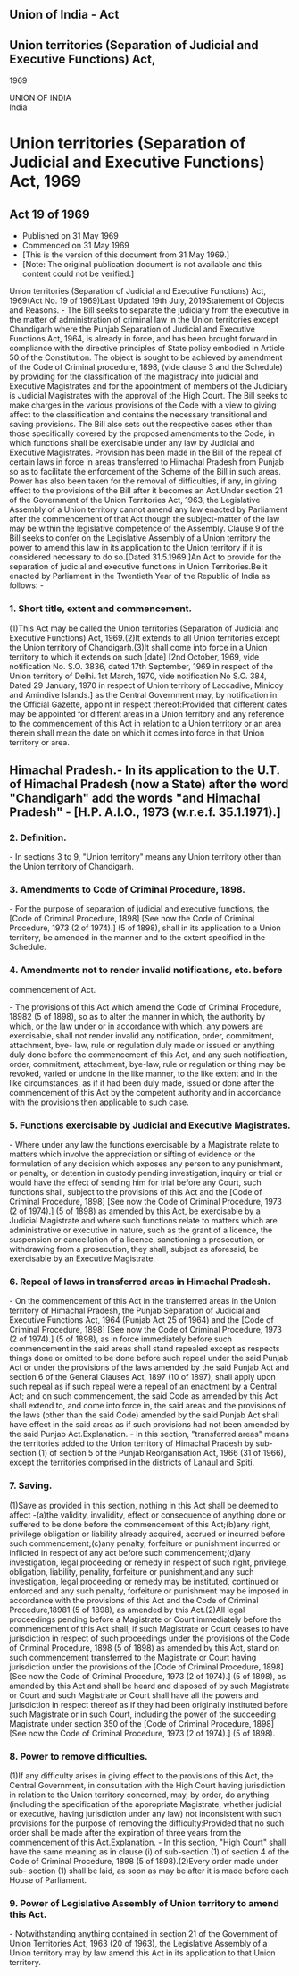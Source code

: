 ## Union of India - Act

## Union territories (Separation of Judicial and Executive Functions) Act,
1969

UNION OF INDIA  
India

# Union territories (Separation of Judicial and Executive Functions) Act, 1969

## Act 19 of 1969

  * Published on 31 May 1969 
  * Commenced on 31 May 1969 
  * [This is the version of this document from 31 May 1969.] 
  * [Note: The original publication document is not available and this content could not be verified.] 

Union territories (Separation of Judicial and Executive Functions) Act,
1969(Act No. 19 of 1969)Last Updated 19th July, 2019Statement of Objects and
Reasons. - The Bill seeks to separate the judiciary from the executive in the
matter of administration of criminal law in the Union territories except
Chandigarh where the Punjab Separation of Judicial and Executive Functions
Act, 1964, is already in force, and has been brought forward in compliance
with the directive principles of State policy embodied in Article 50 of the
Constitution. The object is sought to be achieved by amendment of the Code of
Criminal procedure, 1898, (vide clause 3 and the Schedule) by providing for
the classification of the magistracy into judicial and Executive Magistrates
and for the appointment of members of the Judiciary is Judicial Magistrates
with the approval of the High Court. The Bill seeks to make charges in the
various provisions of the Code with a view to giving affect to the
classification and contains the necessary transitional and saving provisions.
The Bill also sets out the respective cases other than those specifically
covered by the proposed amendments to the Code, in which functions shall be
exercisable under any law by Judicial and Executive Magistrates. Provision has
been made in the Bill of the repeal of certain laws in force in areas
transferred to Himachal Pradesh from Punjab so as to facilitate the
enforcement of the Scheme of the Bill in such areas. Power has also been taken
for the removal of difficulties, if any, in giving effect to the provisions of
the Bill after it becomes an Act.Under section 21 of the Government of the
Union Territories Act, 1963, the Legislative Assembly of a Union territory
cannot amend any law enacted by Parliament after the commencement of that Act
though the subject-matter of the law may be within the legislative competence
of the Assembly. Clause 9 of the Bill seeks to confer on the Legislative
Assembly of a Union territory the power to amend this law in its application
to the Union territory if it is considered necessary to do so.[Dated
31.5.1969.]An Act to provide for the separation of judicial and executive
functions in Union Territories.Be it enacted by Parliament in the Twentieth
Year of the Republic of India as follows: -

### 1. Short title, extent and commencement.

(1)This Act may be called the Union territories (Separation of Judicial and
Executive Functions) Act, 1969.(2)It extends to all Union territories except
the Union territory of Chandigarh.(3)It shall come into force in a Union
territory to which it extends on such [date] [2nd October, 1969, vide
notification No. S.O. 3836, dated 17th September, 1969 in respect of the Union
territory of Delhi. 1st March, 1970, vide notification No S.O. 384, Dated 29
January, 1970 in respect of Union territory of Laccadive, Minicoy and Amindive
Islands.] as the Central Government may, by notification in the Official
Gazette, appoint in respect thereof:Provided that different dates may be
appointed for different areas in a Union territory and any reference to the
commencement of this Act in relation to a Union territory or an area therein
shall mean the date on which it comes into force in that Union territory or
area.

Himachal Pradesh.- In its application to the U.T. of Himachal Pradesh (now a
State) after the word "Chandigarh" add the words "and Himachal Pradesh" -
[H.P. A.I.O., 1973 (w.r.e.f. 35.1.1971).]  
---  
  
### 2. Definition.

\- In sections 3 to 9, "Union territory" means any Union territory other than
the Union territory of Chandigarh.

### 3. Amendments to Code of Criminal Procedure, 1898.

\- For the purpose of separation of judicial and executive functions, the
[Code of Criminal Procedure, 1898] [See now the Code of Criminal Procedure,
1973 (2 of 1974).] (5 of 1898), shall in its application to a Union territory,
be amended in the manner and to the extent specified in the Schedule.

### 4. Amendments not to render invalid notifications, etc. before
commencement of Act.

\- The provisions of this Act which amend the Code of Criminal Procedure,
18982 (5 of 1898), so as to alter the manner in which, the authority by which,
or the law under or in accordance with which, any powers are exercisable,
shall not render invalid any notification, order, commitment, attachment, bye-
law, rule or regulation duly made or issued or anything duly done before the
commencement of this Act, and any such notification, order, commitment,
attachment, bye-law, rule or regulation or thing may be revoked, varied or
undone in the like manner, to the like extent and in the like circumstances,
as if it had been duly made, issued or done after the commencement of this Act
by the competent authority and in accordance with the provisions then
applicable to such case.

### 5. Functions exercisable by Judicial and Executive Magistrates.

\- Where under any law the functions exercisable by a Magistrate relate to
matters which involve the appreciation or sifting of evidence or the
formulation of any decision which exposes any person to any punishment, or
penalty, or detention in custody pending investigation, inquiry or trial or
would have the effect of sending him for trial before any Court, such
functions shall, subject to the provisions of this Act and the [Code of
Criminal Procedure, 1898] [See now the Code of Criminal Procedure, 1973 (2 of
1974).] (5 of 1898) as amended by this Act, be exercisable by a Judicial
Magistrate and where such functions relate to matters which are administrative
or executive in nature, such as the grant of a licence, the suspension or
cancellation of a licence, sanctioning a prosecution, or withdrawing from a
prosecution, they shall, subject as aforesaid, be exercisable by an Executive
Magistrate.

### 6. Repeal of laws in transferred areas in Himachal Pradesh.

\- On the commencement of this Act in the transferred areas in the Union
territory of Himachal Pradesh, the Punjab Separation of Judicial and Executive
Functions Act, 1964 (Punjab Act 25 of 1964) and the [Code of Criminal
Procedure, 1898] [See now the Code of Criminal Procedure, 1973 (2 of 1974).]
(5 of 1898), as in force immediately before such commencement in the said
areas shall stand repealed except as respects things done or omitted to be
done before such repeal under the said Punjab Act or under the provisions of
the laws amended by the said Punjab Act and section 6 of the General Clauses
Act, 1897 (10 of 1897), shall apply upon such repeal as if such repeal were a
repeal of an enactment by a Central Act; and on such commencement, the said
Code as amended by this Act shall extend to, and come into force in, the said
areas and the provisions of the laws (other than the said Code) amended by the
said Punjab Act shall have effect in the said areas as if such provisions had
not been amended by the said Punjab Act.Explanation. - In this section,
"transferred areas" means the territories added to the Union territory of
Himachal Pradesh by sub-section (1) of section 5 of the Punjab Reorganisation
Act, 1966 (31 of 1966), except the territories comprised in the districts of
Lahaul and Spiti.

### 7. Saving.

(1)Save as provided in this section, nothing in this Act shall be deemed to
affect -(a)the validity, invalidity, effect or consequence of anything done or
suffered to be done before the commencement of this Act;(b)any right,
privilege obligation or liability already acquired, accrued or incurred before
such commencement;(c)any penalty, forfeiture or punishment incurred or
inflicted in respect of any act before such commencement;(d)any investigation,
legal proceeding or remedy in respect of such right, privilege, obligation,
liability, penality, forfeiture or punishment,and any such investigation,
legal proceeding or remedy may be instituted, continued or enforced and any
such penalty, forfeiture or punishment may be imposed in accordance with the
provisions of this Act and the Code of Criminal Procedure,18981 (5 of 1898),
as amended by this Act.(2)All legal proceedings pending before a Magistrate or
Court immediately before the commencement of this Act shall, if such
Magistrate or Court ceases to have jurisdiction in respect of such proceedings
under the provisions of the Code of Criminal Procedure, 1898 (5 of 1898) as
amended by this Act, stand on such commencement transferred to the Magistrate
or Court having jurisdiction under the provisions of the [Code of Criminal
Procedure, 1898] [See now the Code of Criminal Procedure, 1973 (2 of 1974).]
(5 of 1898), as amended by this Act and shall be heard and disposed of by such
Magistrate or Court and such Magistrate or Court shall have all the powers and
jurisdiction in respect thereof as if they had been originally instituted
before such Magistrate or in such Court, including the power of the succeeding
Magistrate under section 350 of the [Code of Criminal Procedure, 1898] [See
now the Code of Criminal Procedure, 1973 (2 of 1974).] (5 of 1898).

### 8. Power to remove difficulties.

(1)If any difficulty arises in giving effect to the provisions of this Act,
the Central Government, in consultation with the High Court having
jurisdiction in relation to the Union territory concerned, may, by order, do
anything (including the specification of the appropriate Magistrate, whether
judicial or executive, having jurisdiction under any law) not inconsistent
with such provisions for the purpose of removing the difficulty:Provided that
no such order shall be made after the expiration of three years from the
commencement of this Act.Explanation. - In this section, "High Court" shall
have the same meaning as in clause (i) of sub-section (1) of section 4 of the
Code of Criminal Procedure, 1898 (5 of 1898).(2)Every order made under sub-
section (1) shall be laid, as soon as may be after it is made before each
House of Parliament.

### 9. Power of Legislative Assembly of Union territory to amend this Act.

\- Notwithstanding anything contained in section 21 of the Government of Union
Territories Act, 1963 (20 of 1963), the Legislative Assembly of a Union
territory may by law amend this Act in its application to that Union
territory.


